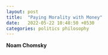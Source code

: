 ```yaml
---
layout: post
title:  "Paying Morality with Money"
date:   2022-05-22 10:48:50 +0530
categories: politics philosophy
---
```


**Noam Chomsky**
